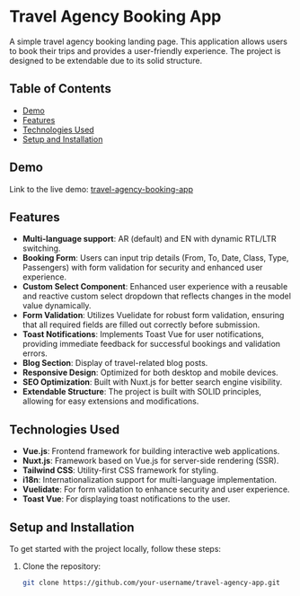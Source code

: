 # Travel Agency Booking App

A simple travel agency booking landing page. This application allows users to book their trips and provides a user-friendly experience. The project is designed to be extendable due to its solid structure.

## Table of Contents

- [Demo](#demo)
- [Features](#features)
- [Technologies Used](#technologies-used)
- [Setup and Installation](#setup-and-installation)

## Demo

Link to the live demo: [travel-agency-booking-app](https://travel-agency-booking-app.netlify.app/)

## Features

- **Multi-language support**: AR (default) and EN with dynamic RTL/LTR switching.
- **Booking Form**: Users can input trip details (From, To, Date, Class, Type, Passengers) with form validation for security and enhanced user experience.
- **Custom Select Component**: Enhanced user experience with a reusable and reactive custom select dropdown that reflects changes in the model value dynamically.
- **Form Validation**: Utilizes Vuelidate for robust form validation, ensuring that all required fields are filled out correctly before submission.
- **Toast Notifications**: Implements Toast Vue for user notifications, providing immediate feedback for successful bookings and validation errors.
- **Blog Section**: Display of travel-related blog posts.
- **Responsive Design**: Optimized for both desktop and mobile devices.
- **SEO Optimization**: Built with Nuxt.js for better search engine visibility.
- **Extendable Structure**: The project is built with SOLID principles, allowing for easy extensions and modifications.

## Technologies Used

- **Vue.js**: Frontend framework for building interactive web applications.
- **Nuxt.js**: Framework based on Vue.js for server-side rendering (SSR).
- **Tailwind CSS**: Utility-first CSS framework for styling.
- **i18n**: Internationalization support for multi-language implementation.
- **Vuelidate**: For form validation to enhance security and user experience.
- **Toast Vue**: For displaying toast notifications to the user.

## Setup and Installation

To get started with the project locally, follow these steps:

1. Clone the repository:
   ```bash
   git clone https://github.com/your-username/travel-agency-app.git
